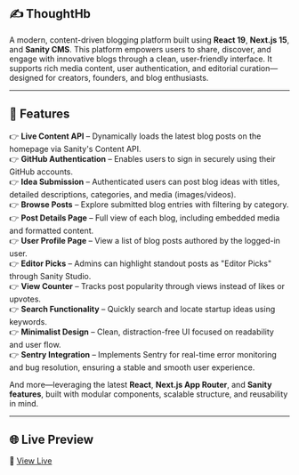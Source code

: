 ## ✍️ ThoughtHb

A modern, content-driven blogging platform built using **React 19**, **Next.js 15**, and **Sanity CMS**. This platform empowers users to share, discover, and engage with innovative blogs through a clean, user-friendly interface. It supports rich media content, user authentication, and editorial curation—designed for creators, founders, and blog enthusiasts.

---

## 🔋 Features

👉 **Live Content API** – Dynamically loads the latest blog posts on the homepage via Sanity's Content API.  
👉 **GitHub Authentication** – Enables users to sign in securely using their GitHub accounts.  
👉 **Idea Submission** – Authenticated users can post blog ideas with titles, detailed descriptions, categories, and media (images/videos).  
👉 **Browse Posts** – Explore submitted blog entries with filtering by category.  
👉 **Post Details Page** – Full view of each blog, including embedded media and formatted content.  
👉 **User Profile Page** – View a list of blog posts authored by the logged-in user.  
👉 **Editor Picks** – Admins can highlight standout posts as "Editor Picks" through Sanity Studio.  
👉 **View Counter** – Tracks post popularity through views instead of likes or upvotes.  
👉 **Search Functionality** – Quickly search and locate startup ideas using keywords.  
👉 **Minimalist Design** – Clean, distraction-free UI focused on readability and user flow.  
👉 **Sentry Integration** – Implements Sentry for real-time error monitoring and bug resolution, ensuring a stable and smooth user experience.

And more—leveraging the latest **React**, **Next.js App Router**, and **Sanity features**, built with modular components, scalable structure, and reusability in mind.

---

## 🌐 Live Preview  
🔗 [View Live](https://thought-hub-2852.vercel.app/)
